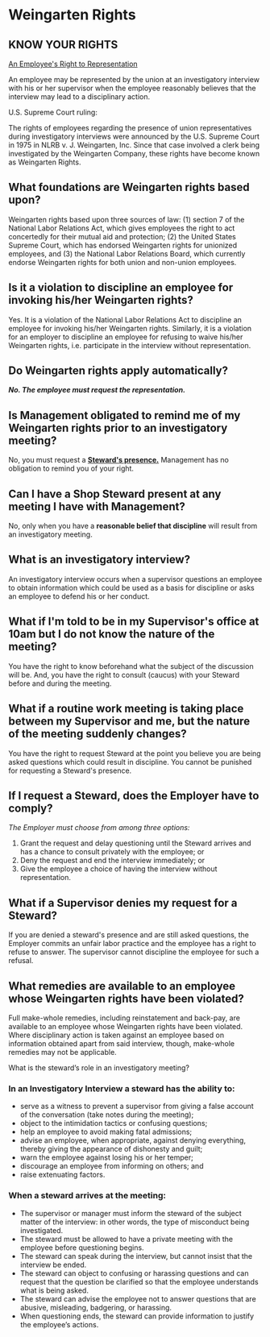 # Weingarten Rights

## KNOW YOUR RIGHTS

[An Employee's Right to Representation ](rights-of-employees-to-be-represented.md)

An employee may be represented by the union at an investigatory interview with his or her supervisor when the employee reasonably believes that the interview may lead to a disciplinary action.

U.S. Supreme Court ruling:

The rights of employees regarding the presence of union representatives during investigatory interviews were announced by the U.S. Supreme Court in 1975 in NLRB v. J. Weingarten, Inc. Since that case involved a clerk being investigated by the Weingarten Company, these rights have become known as Weingarten Rights.

## What foundations are Weingarten rights based upon?

Weingarten rights based upon three sources of law: \(1\) section 7 of the National Labor Relations Act, which gives employees the right to act concertedly for their mutual aid and protection; \(2\) the United States Supreme Court, which has endorsed Weingarten rights for unionized employees, and \(3\) the National Labor Relations Board, which currently endorse Weingarten rights for both union and non-union employees.

## Is it a violation to discipline an employee for invoking his/her Weingarten rights?

Yes. It is a violation of the National Labor Relations Act to discipline an employee for invoking his/her Weingarten rights. Similarly, it is a violation for an employer to discipline an employee for refusing to waive his/her Weingarten rights, i.e. participate in the interview without representation.

## Do Weingarten rights apply automatically?

_**No. The employee must request the representation.**_

## Is Management obligated to remind me of my Weingarten rights prior to an investigatory meeting?

No, you must request a [**Steward's presence.**](stewards-rights/investigatory-meetings/) Management has no obligation to remind you of your right.

## Can I have a Shop Steward present at any meeting I have with Management?

No, only when you have a **reasonable belief that discipline** will result from an investigatory meeting.

## What is an investigatory interview?

An investigatory interview occurs when a supervisor questions an employee to obtain information which could be used as a basis for discipline or asks an employee to defend his or her conduct.

## What if I'm told to be in my Supervisor's office at 10am but I do not know the nature of the meeting?

You have the right to know beforehand what the subject of the discussion will be. And, you have the right to consult \(caucus\) with your Steward before and during the meeting.

## What if a routine work meeting is taking place between my Supervisor and me, but the nature of the meeting suddenly changes?

You have the right to request Steward at the point you believe you are being asked questions which could result in discipline. You cannot be punished for requesting a Steward's presence.

## If I request a Steward, does the Employer have to comply?

_The Employer must choose from among three options:_

1. Grant the request and delay questioning until the Steward arrives and has a chance to consult privately with the employee; or
2. Deny the request and end the interview immediately; or
3. Give the employee a choice of having the interview without representation. 

## What if a Supervisor denies my request for a Steward?

If you are denied a steward's presence and are still asked questions, the Employer commits an unfair labor practice and the employee has a right to refuse to answer. The supervisor cannot discipline the employee for such a refusal.

## What remedies are available to an employee whose Weingarten rights have been violated?

Full make-whole remedies, including reinstatement and back-pay, are available to an employee whose Weingarten rights have been violated. Where disciplinary action is taken against an employee based on information obtained apart from said interview, though, make-whole remedies may not be applicable.

What is the steward’s role in an investigatory meeting?

### In an Investigatory Interview a steward has the ability to:

* serve as a witness to prevent a supervisor from giving a false account of the conversation \(take notes during the meeting\);
* object to the intimidation tactics or confusing questions;
* help an employee to avoid making fatal admissions;
* advise an employee, when appropriate, against denying everything, thereby giving the appearance of dishonesty and guilt;
* warn the employee against losing his or her temper;
* discourage an employee from informing on others; and
* raise extenuating factors.

### When a steward arrives at the meeting:

* The supervisor or manager must inform the steward of the subject matter of the interview: in other words, the type of misconduct being investigated.
* The steward must be allowed to have a private meeting with the employee before questioning begins.
* The steward can speak during the interview, but cannot insist that the interview be ended.
* The steward can object to confusing or harassing questions and can request that the question be clarified so that the employee understands what is being asked.
* The steward can advise the employee not to answer questions that are abusive, misleading, badgering, or harassing.
* When questioning ends, the steward can provide information to justify the employee’s actions.

